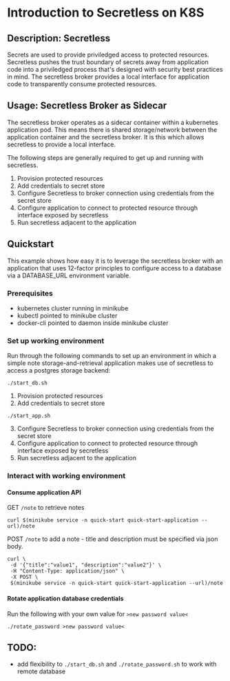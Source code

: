 # Introduction to Secretless on K8S

## Description: Secretless

Secrets are used to provide priviledged access to protected resources.
Secretless pushes the trust boundary of secrets away from application code into a priviledged process that's designed  with security best practices in mind. The secretless broker provides a local interface for application code to transparently consume protected resources.

## Usage: Secretless Broker as Sidecar

The secretless broker operates as a sidecar container within a kubernetes application pod. This means there is shared storage/network between the application container and the secretless broker. It is this which allows secretless to provide a local interface.

The following steps are generally required to get up and running with secretless.

1. Provision protected resources
2. Add credentials to secret store
3. Configure Secretless to broker connection using credentials from the secret store
4. Configure application to connect to protected resource through interface exposed by secretless 
5. Run secretless adjacent to the application

## Quickstart

This example shows how easy it is to leverage the secretless broker with an application that uses 12-factor principles to configure access to a database via a DATABASE_URL environment variable.

### Prerequisites
+ kubernetes cluster running in minikube
+ kubectl pointed to minikube cluster
+ docker-cli pointed to daemon inside minikube cluster

### Set up working environment

Run through the following commands to set up an environment in which a simple note storage-and-retrieval application makes use of secretless to access a postgres storage backend:

```
./start_db.sh
```

1. Provision protected resources
2. Add credentials to secret store

```
./start_app.sh
```

3. Configure Secretless to broker connection using credentials from the secret store
4. Configure application to connect to protected resource through interface exposed by secretless 
5. Run secretless adjacent to the application

### Interact with working environment

#### Consume application API
GET `/note` to retrieve notes
```
curl $(minikube service -n quick-start quick-start-application --url)/note
```
POST `/note` to add a note - title and description must be specified via json body.
```
curl \
 -d '{"title":"value1", "description":"value2"}' \
 -H "Content-Type: application/json" \
 -X POST \
 $(minikube service -n quick-start quick-start-application --url)/note
```

#### Rotate application database credentials

Run the following with your own value for `>new password value<`
```
./rotate_password >new password value<
```

## TODO: 
+ add flexibility to `./start_db.sh` and `./rotate_password.sh` to work with remote database
